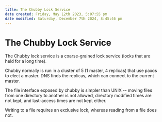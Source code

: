 ```yaml
---
title: The Chubby Lock Service
date created: Friday, May 12th 2023, 5:07:55 pm
date modified: Saturday, December 7th 2024, 8:45:46 pm
---
```


# The Chubby Lock Service

The Chubby lock service is a coarse-grained lock service (locks that are
held for a long time).

Chubby normally is run in a cluster of 5 (1 master, 4 replicas) that use
paxos to elect a master. DNS finds the replicas, which can connect to
the current master.

The file interface exposed by chubby is simpler than UNIX \-- moving
files from one directory to another is not allowed, directory modified
times are not kept, and last-access times are not kept either.

Writing to a file requires an exclusive lock, whereas reading from a
file does not.
